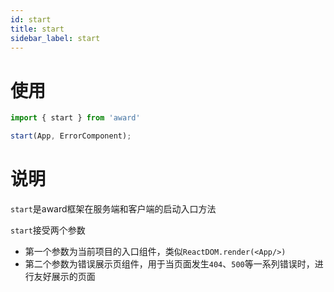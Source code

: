 ```yaml
---
id: start
title: start
sidebar_label: start
---
```


# 使用
```js
import { start } from 'award'

start(App, ErrorComponent);
```

# 说明

`start`是award框架在服务端和客户端的启动入口方法

`start`接受两个参数

- 第一个参数为当前项目的入口组件，类似`ReactDOM.render(<App/>)`
- 第二个参数为错误展示页组件，用于当页面发生`404`、`500`等一系列错误时，进行友好展示的页面
